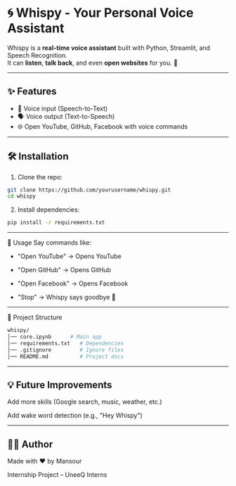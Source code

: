 # 🌀 Whispy - Your Personal Voice Assistant

Whispy is a **real-time voice assistant** built with Python, Streamlit, and Speech Recognition.  
It can **listen**, **talk back**, and even **open websites** for you. 🚀  

---

## ✨ Features
- 🎤 Voice input (Speech-to-Text)  
- 🗣️ Voice output (Text-to-Speech)  
- 🌐 Open YouTube, GitHub, Facebook with voice commands  

---

## 🛠️ Installation

1. Clone the repo:
```bash
git clone https://github.com/yourusername/whispy.git
cd whispy
```

2. Install dependencies:

```bash
pip install -r requirements.txt
```
---
🎯 Usage
Say commands like:

- "Open YouTube" → Opens YouTube

- "Open GitHub" → Opens GitHub

- "Open Facebook" → Opens Facebook

- "Stop" → Whispy says goodbye 👋
---
📂 Project Structure
```bash
whispy/
│── core.ipynb      # Main app
│── requirements.txt   # Dependencies
│── .gitignore         # Ignore files
│── README.md          # Project docs
```

---

## 💡 Future Improvements

Add more skills (Google search, music, weather, etc.)

Add wake word detection (e.g., "Hey Whispy")

---
## 👨‍💻 Author

Made with ❤️ by Mansour

Internship Project – UneeQ Interns

